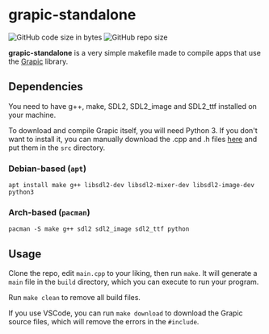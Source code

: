 # grapic-standalone

![GitHub code size in bytes](https://img.shields.io/github/languages/code-size/uku3lig/grapic-standalone?label=standalone%20size) ![GitHub repo size](https://img.shields.io/github/repo-size/ucacaxm/grapic?label=grapic%20size)

**grapic-standalone** is a very simple makefile made to compile apps that use the [Grapic](https://github.com/ucacaxm/grapic) library.

## Dependencies

You need to have g++, make, SDL2, SDL2_image and SDL2_ttf installed on your machine.

To download and compile Grapic itself, you will need Python 3. If you don't want to install it, you can manually download the .cpp and .h files [here](https://github.com/ucacaxm/grapic/tree/master/src) and put them in the `src` directory.

### Debian-based (`apt`)
`apt install make g++ libsdl2-dev libsdl2-mixer-dev libsdl2-image-dev python3`

### Arch-based (`pacman`)
`pacman -S make g++ sdl2 sdl2_image sdl2_ttf python`

## Usage

Clone the repo, edit `main.cpp` to your liking, then run `make`. It will generate a `main` file in the `build` directory, which you can execute to run your program.

Run `make clean` to remove all build files.

If you use VSCode, you can run `make download` to download the Grapic source files, which will remove the errors in the `#include`.
